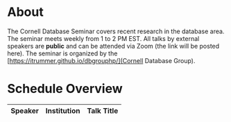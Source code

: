 # About

The Cornell Database Seminar covers recent research in the database area. The seminar meets weekly from 1 to 2 PM EST. All talks by external speakers are **public** and can be attended via Zoom (the link will be posted here). The seminar is organized by the [https://itrummer.github.io/dbgrouphp/](Cornell Database Group).

# Schedule Overview

|Speaker|Institution|Talk Title|
| ----- | ---------- | ------- |

